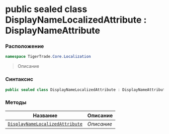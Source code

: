 
# public sealed class DisplayNameLocalizedAttribute : DisplayNameAttribute
### Расположение
```csharp
namespace TigerTrade.Core.Localization
```



> Описание

### Синтаксис
```csharp
public sealed class DisplayNameLocalizedAttribute : DisplayNameAttribute
```


### Методы
| Название | Описание |
| --- | --- |
| [`DisplayNameLocalizedAttribute`](./DisplayNameLocalizedAttribute.cs/Методы/DisplayNameLocalizedAttribute.md) | *Описание* |



